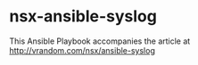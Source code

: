 # nsx-ansible-syslog
This Ansible Playbook accompanies the article at http://vrandom.com/nsx/ansible-syslog
